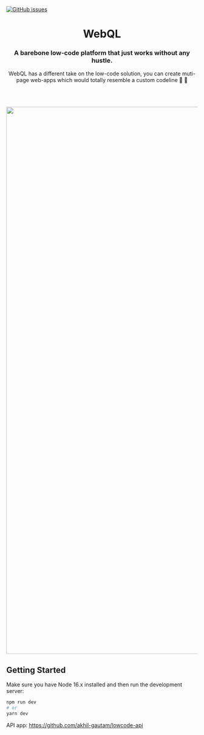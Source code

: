 [![GitHub issues](https://img.shields.io/github/issues/akhil-gautam/lowcode-ui?style=flat-square)](https://github.com/akhil-gautam/lowcode-ui/issues)

<!-- https://img.shields.io/github/forks/akhil-gautam/lowcode-ui?style=flat-square

https://img.shields.io/github/stars/akhil-gautam/lowcode-ui?style=flat-square

https://img.shields.io/github/license/akhil-gautam/lowcode-ui?style=flat-square -->


<h1 align="center">
  WebQL
</h1>

<h3 align="center">
  A barebone low-code platform that just works without any hustle.
</h3>

<p align="center">
  WebQL has a different take on the low-code solution, you can create muti-page web-apps which would totally resemble a custom codeline 🎊 🎉
</p>

<br/>
<br/>

<p align="center">
<img width="1440" alt="Screenshot 2022-02-26 at 9 35 55 PM" src="https://user-images.githubusercontent.com/28865023/156117127-b27062c9-e074-4fcf-801f-7d46d3a382e1.png">
  <br/>
</p>

## Getting Started

Make sure you have Node 16.x installed and then run the development server:

```bash
npm run dev
# or
yarn dev
```

API app:
https://github.com/akhil-gautam/lowcode-api

